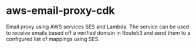 # aws-email-proxy-cdk
Email proxy using AWS services SES and Lambda. The service can be used to receive emails based off a verified domain in Route53 and send them to a configured list of mappings using SES.

